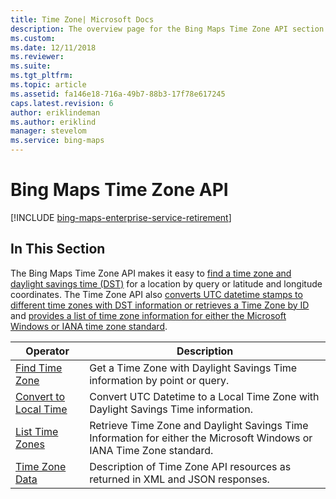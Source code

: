 ```yaml
---
title: Time Zone| Microsoft Docs
description: The overview page for the Bing Maps Time Zone API section with links to articles that describe how to find a time zone, convert to a localtime zone, get daylight savings time information and more.
ms.custom: 
ms.date: 12/11/2018
ms.reviewer: 
ms.suite: 
ms.tgt_pltfrm: 
ms.topic: article
ms.assetid: fa146e18-716a-49b7-88b3-17f78e617245
caps.latest.revision: 6
author: eriklindeman
ms.author: eriklind
manager: stevelom
ms.service: bing-maps
---
```


# Bing Maps Time Zone API

[!INCLUDE [bing-maps-enterprise-service-retirement](../../includes/bing-maps-enterprise-service-retirement.md)]

## In This Section

The Bing Maps Time Zone API makes it easy to [find a time zone and daylight savings time (DST)](find-time-zone.md) for a location by query or latitude and longitude coordinates. The Time Zone API also [converts UTC datetime stamps to different time zones with DST information or retrieves a Time Zone by ID](convert-local-time-zone.md) and [provides a list of time zone information for either the Microsoft Windows or IANA time zone standard](list-time-zones.md).

|Operator|Description|  
|--------|-----------| 
|[Find Time Zone](find-time-zone.md)|Get a Time Zone with Daylight Savings Time information by point or query.|
|[Convert to Local Time](convert-local-time-zone.md)|Convert UTC Datetime to a Local Time Zone with Daylight Savings Time information. |
|[List Time Zones](list-time-zones.md)|Retrieve Time Zone and Daylight Savings Time Information for either the Microsoft Windows or IANA Time Zone standard.|
|[Time Zone Data](time-zone-data.md)|Description of Time Zone API resources as returned in XML and JSON responses.|